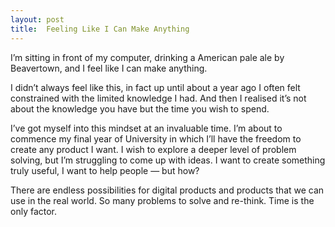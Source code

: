 ```yaml
---
layout: post
title:  Feeling Like I Can Make Anything
---
```


I’m sitting in front of my computer, drinking a American pale ale by Beavertown, and I feel like I can make anything. 

I didn’t always feel like this, in fact up until about a year ago I often felt constrained with the limited knowledge I had. And then I realised it’s not about the knowledge you have but the time you wish to spend.

I’ve got myself into this mindset at an invaluable time. I’m about to commence my final year of University in which I’ll have the freedom to create any product I want. I wish to explore a deeper level of problem solving, but I’m struggling to come up with ideas. I want to create something truly useful, I want to help people — but how?

There are endless possibilities for digital products and products that we can use in the real world. So many problems to solve and re-think. Time is the only factor.




